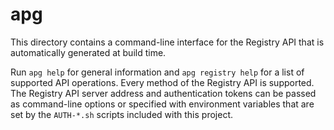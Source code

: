 # apg

This directory contains a command-line interface for the Registry API that is
automatically generated at build time.

Run `apg help` for general information and `apg registry help` for a list of
supported API operations. Every method of the Registry API is supported. The
Registry API server address and authentication tokens can be passed as
command-line options or specified with environment variables that are set by
the `AUTH-*.sh` scripts included with this project.
